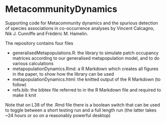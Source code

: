 # MetacommunityDynamics
Supporting code for Metacommunity dynamics and the spurious detection of species associations in co-occurrence analyses by Vincent Calcagno, Nik J. Cunniffe and Frédéric M. Hamelin. 

The repository contains four files
  - generalisedMetapopulations.R: the library to simulate patch occupancy matrices according to our generalised metapopulation model, and to do various calculations
  - metapopulationDynamics.Rmd: a R Markdown which creates all figures in the paper, to show how the library can be used
  - metapopulationDynamics.html: the knitted output of the R Markdown (to follow)
  - refs.bib: the bibtex file referred to in the R Markdown file and required to make it knit
  
Note that on L38 of the .Rmd file there is a boolean switch that can be used to toggle between a short testing run and a full length run (the latter takes ~24 hours or so on a reasonably powerful desktop) 
